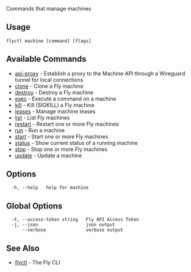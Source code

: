 Commands that manage machines


## Usage
~~~
flyctl machine [command] [flags]
~~~

## Available Commands
* [api-proxy](/docs/flyctl/machine-api-proxy/)	 - Establish a proxy to the Machine API through a Wireguard tunnel for local connections
* [clone](/docs/flyctl/machine-clone/)	 - Clone a Fly machine
* [destroy](/docs/flyctl/machine-destroy/)	 - Destroy a Fly machine
* [exec](/docs/flyctl/machine-exec/)	 - Execute a command on a machine
* [kill](/docs/flyctl/machine-kill/)	 - Kill (SIGKILL) a Fly machine
* [leases](/docs/flyctl/machine-leases/)	 - Manage machine leases
* [list](/docs/flyctl/machine-list/)	 - List Fly machines
* [restart](/docs/flyctl/machine-restart/)	 - Restart one or more Fly machines
* [run](/docs/flyctl/machine-run/)	 - Run a machine
* [start](/docs/flyctl/machine-start/)	 - Start one or more Fly machines
* [status](/docs/flyctl/machine-status/)	 - Show current status of a running machine
* [stop](/docs/flyctl/machine-stop/)	 - Stop one or more Fly machines
* [update](/docs/flyctl/machine-update/)	 - Update a machine

## Options

~~~
  -h, --help   help for machine
~~~

## Global Options

~~~
  -t, --access-token string   Fly API Access Token
  -j, --json                  json output
      --verbose               verbose output
~~~

## See Also

* [flyctl](/docs/flyctl/help/)	 - The Fly CLI

